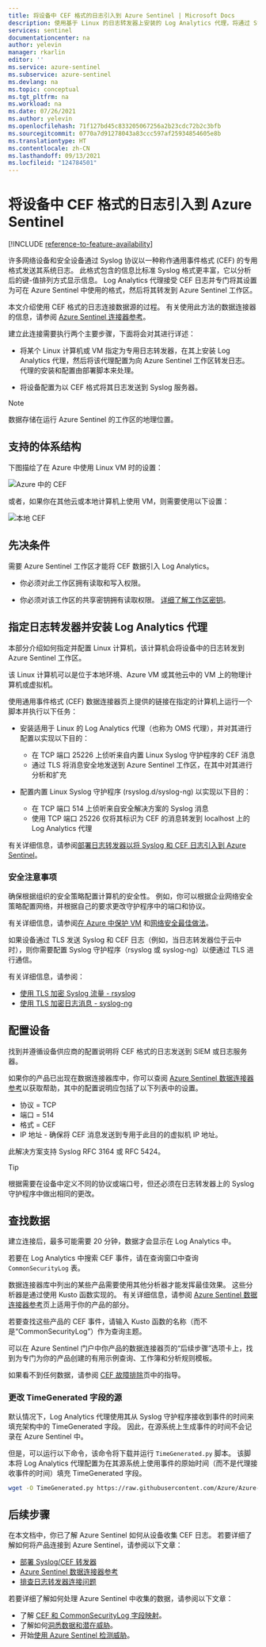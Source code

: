 ```yaml
---
title: 将设备中 CEF 格式的日志引入到 Azure Sentinel | Microsoft Docs
description: 使用基于 Linux 的日志转发器上安装的 Log Analytics 代理，将通过 Syslog 以通用事件格式 (CEF) 发送的日志引入到 Azure Sentinel 工作区。
services: sentinel
documentationcenter: na
author: yelevin
manager: rkarlin
editor: ''
ms.service: azure-sentinel
ms.subservice: azure-sentinel
ms.devlang: na
ms.topic: conceptual
ms.tgt_pltfrm: na
ms.workload: na
ms.date: 07/26/2021
ms.author: yelevin
ms.openlocfilehash: 71f127bd45c833205067256a2b23cdc72b2c3bfb
ms.sourcegitcommit: 0770a7d91278043a83ccc597af25934854605e8b
ms.translationtype: HT
ms.contentlocale: zh-CN
ms.lasthandoff: 09/13/2021
ms.locfileid: "124784501"
---
```

# <a name="get-cef-formatted-logs-from-your-device-or-appliance-into-azure-sentinel"></a>将设备中 CEF 格式的日志引入到 Azure Sentinel

[!INCLUDE [reference-to-feature-availability](includes/reference-to-feature-availability.md)]

许多网络设备和安全设备通过 Syslog 协议以一种称作通用事件格式 (CEF) 的专用格式发送其系统日志。 此格式包含的信息比标准 Syslog 格式更丰富，它以分析后的键-值排列方式显示信息。 Log Analytics 代理接受 CEF 日志并专门将其设置为可在 Azure Sentinel 中使用的格式，然后将其转发到 Azure Sentinel 工作区。

本文介绍使用 CEF 格式的日志连接数据源的过程。 有关使用此方法的数据连接器的信息，请参阅 [Azure Sentinel 连接器参考](data-connectors-reference.md)。

建立此连接需要执行两个主要步骤，下面将会对其进行详述：

- 将某个 Linux 计算机或 VM 指定为专用日志转发器，在其上安装 Log Analytics 代理，然后将该代理配置为向 Azure Sentinel 工作区转发日志。
代理的安装和配置由部署脚本来处理。

- 将设备配置为以 CEF 格式将其日志发送到 Syslog 服务器。

> [!NOTE]
> 数据存储在运行 Azure Sentinel 的工作区的地理位置。

## <a name="supported-architectures"></a>支持的体系结构

下图描绘了在 Azure 中使用 Linux VM 时的设置：

 ![Azure 中的 CEF](./media/connect-cef/cef-syslog-azure.png)

或者，如果你在其他云或本地计算机上使用 VM，则需要使用以下设置：

 ![本地 CEF](./media/connect-cef/cef-syslog-onprem.png)

## <a name="prerequisites"></a>先决条件

需要 Azure Sentinel 工作区才能将 CEF 数据引入 Log Analytics。

- 你必须对此工作区拥有读取和写入权限。

- 你必须对该工作区的共享密钥拥有读取权限。 [详细了解工作区密钥](../azure-monitor/agents/agent-windows.md)。

## <a name="designate-a-log-forwarder-and-install-the-log-analytics-agent"></a>指定日志转发器并安装 Log Analytics 代理

本部分介绍如何指定并配置 Linux 计算机，该计算机会将设备中的日志转发到 Azure Sentinel 工作区。

该 Linux 计算机可以是位于本地环境、Azure VM 或其他云中的 VM 上的物理计算机或虚拟机。

使用通用事件格式 (CEF) 数据连接器页上提供的链接在指定的计算机上运行一个脚本并执行以下任务：

- 安装适用于 Linux 的 Log Analytics 代理（也称为 OMS 代理），并对其进行配置以实现以下目的：
    - 在 TCP 端口 25226 上侦听来自内置 Linux Syslog 守护程序的 CEF 消息
    - 通过 TLS 将消息安全地发送到 Azure Sentinel 工作区，在其中对其进行分析和扩充

- 配置内置 Linux Syslog 守护程序 (rsyslog.d/syslog-ng) 以实现以下目的：
    - 在 TCP 端口 514 上侦听来自安全解决方案的 Syslog 消息
    - 使用 TCP 端口 25226 仅将其标识为 CEF 的消息转发到 localhost 上的 Log Analytics 代理

有关详细信息，请参阅[部署日志转发器以将 Syslog 和 CEF 日志引入到 Azure Sentinel](connect-log-forwarder.md)。

### <a name="security-considerations"></a>安全注意事项

确保根据组织的安全策略配置计算机的安全性。 例如，你可以根据企业网络安全策略配置网络，并根据自己的要求更改守护程序中的端口和协议。

有关详细信息，请参阅[在 Azure 中保护 VM](../virtual-machines/security-policy.md) 和[网络安全最佳做法](../security/fundamentals/network-best-practices.md)。

如果设备通过 TLS 发送 Syslog 和 CEF 日志（例如，当日志转发器位于云中时），则你需要配置 Syslog 守护程序（rsyslog 或 syslog-ng）以便通过 TLS 进行通信。 

有关详细信息，请参阅：

- [使用 TLS 加密 Syslog 流量 - rsyslog](https://www.rsyslog.com/doc/v8-stable/tutorials/tls_cert_summary.html)
- [使用 TLS 加密日志消息 - syslog-ng](https://support.oneidentity.com/technical-documents/syslog-ng-open-source-edition/3.22/administration-guide/60#TOPIC-1209298)

## <a name="configure-your-device"></a>配置设备

找到并遵循设备供应商的配置说明将 CEF 格式的日志发送到 SIEM 或日志服务器。 

如果你的产品已出现在数据连接器库中，你可以查阅 [Azure Sentinel 数据连接器参考](data-connectors-reference.md)以获取帮助，其中的配置说明应包括了以下列表中的设置。

   - 协议 = TCP
   - 端口 = 514
   - 格式 = CEF
   - IP 地址 - 确保将 CEF 消息发送到专用于此目的的虚拟机 IP 地址。

此解决方案支持 Syslog RFC 3164 或 RFC 5424。

> [!TIP]
> 根据需要在设备中定义不同的协议或端口号，但还必须在日志转发器上的 Syslog 守护程序中做出相同的更改。
>

## <a name="find-your-data"></a>查找数据

建立连接后，最多可能需要 20 分钟，数据才会显示在 Log Analytics 中。

若要在 Log Analytics 中搜索 CEF 事件，请在查询窗口中查询 `CommonSecurityLog` 表。

数据连接器库中列出的某些产品需要使用其他分析器才能发挥最佳效果。 这些分析器是通过使用 Kusto 函数实现的。 有关详细信息，请参阅 [Azure Sentinel 数据连接器参考](data-connectors-reference.md)页上适用于你的产品的部分。

若要查找这些产品的 CEF 事件，请输入 Kusto 函数的名称（而不是“CommonSecurityLog”）作为查询主题。

可以在 Azure Sentinel 门户中你产品的数据连接器页的“后续步骤”选项卡上，找到为专门为你的产品创建的有用示例查询、工作簿和分析规则模板。

如果看不到任何数据，请参阅 [CEF 故障排除](./troubleshooting-cef-syslog.md)页中的指导。

### <a name="changing-the-source-of-the-timegenerated-field"></a>更改 TimeGenerated 字段的源

默认情况下，Log Analytics 代理使用其从 Syslog 守护程序接收到事件的时间来填充架构中的 TimeGenerated 字段。 因此，在源系统上生成事件的时间不会记录在 Azure Sentinel 中。

但是，可以运行以下命令，该命令将下载并运行 `TimeGenerated.py` 脚本。 该脚本将 Log Analytics 代理配置为在其源系统上使用事件的原始时间（而不是代理接收事件的时间）填充 TimeGenerated 字段。

```bash
wget -O TimeGenerated.py https://raw.githubusercontent.com/Azure/Azure-Sentinel/master/DataConnectors/CEF/TimeGenerated.py && python TimeGenerated.py {ws_id}
```

## <a name="next-steps"></a>后续步骤

在本文档中，你已了解 Azure Sentinel 如何从设备收集 CEF 日志。 若要详细了解如何将产品连接到 Azure Sentinel，请参阅以下文章：

- [部署 Syslog/CEF 转发器](connect-log-forwarder.md)
- [Azure Sentinel 数据连接器参考](data-connectors-reference.md)
- [排查日志转发器连接问题](troubleshooting-cef-syslog.md#validate-cef-connectivity)

若要详细了解如何处理 Azure Sentinel 中收集的数据，请参阅以下文章：

- 了解 [CEF 和 CommonSecurityLog 字段映射](cef-name-mapping.md)。
- 了解如何[洞悉数据和潜在威胁](get-visibility.md)。
- 开始[使用 Azure Sentinel 检测威胁](./detect-threats-built-in.md)。